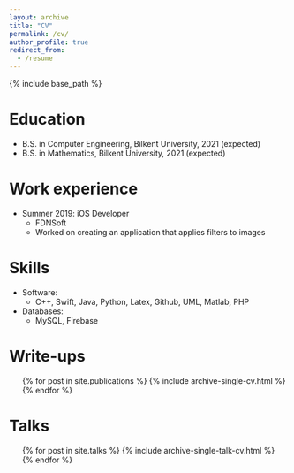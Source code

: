 ```yaml
---
layout: archive
title: "CV"
permalink: /cv/
author_profile: true
redirect_from:
  - /resume
---
```


{% include base_path %}

Education
======
* B.S. in Computer Engineering, Bilkent University, 2021 (expected)
* B.S. in Mathematics, Bilkent University, 2021 (expected) 

Work experience
======

* Summer 2019: iOS Developer
  * FDNSoft
  * Worked on creating an application that applies filters to images
  
Skills
======
* Software:
  * C++, Swift, Java, Python, Latex, Github, UML, Matlab, PHP
* Databases:
  * MySQL, Firebase


Write-ups
======
  <ul>{% for post in site.publications %}
    {% include archive-single-cv.html %}
  {% endfor %}</ul>
  
Talks
======
  <ul>{% for post in site.talks %}
    {% include archive-single-talk-cv.html %}
  {% endfor %}</ul>
